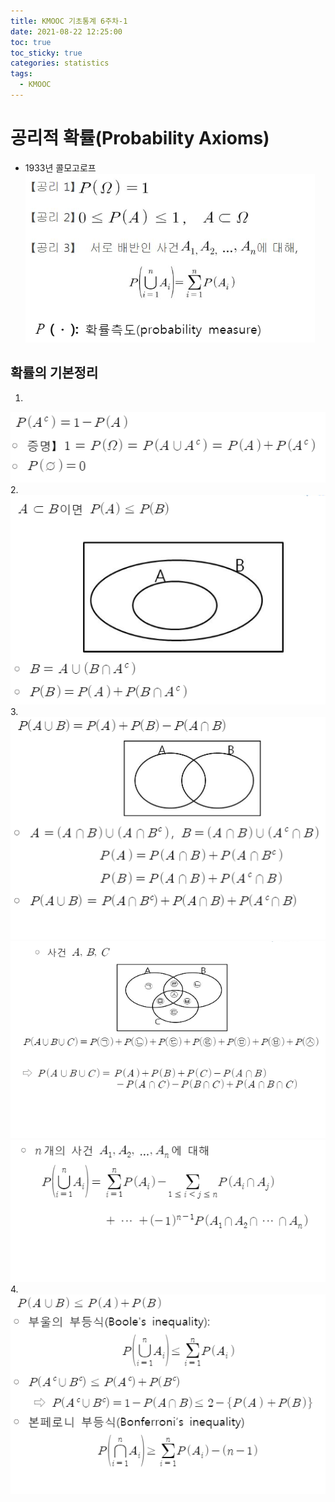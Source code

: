 ```yaml
---
title: KMOOC 기초통계 6주차-1
date: 2021-08-22 12:25:00
toc: true
toc_sticky: true
categories: statistics
tags:
  - KMOOC
---
```


# 공리적 확률(Probability Axioms)
- 1933년 콜모고로프  
![](/assets/images/statistics/axiom.png) 

## 확률의 기본정리
1.  
![](/assets/images/statistics/axiom1.png) 
2.   
![](/assets/images/statistics/axiom2.png) 
3.   
![](/assets/images/statistics/axiom3.png)  
![](/assets/images/statistics/axiom3_1.png)
![](/assets/images/statistics/axiom3_2.png)    
4.   
![](/assets/images/statistics/axiom4.png) 




